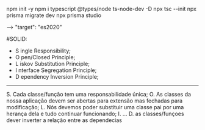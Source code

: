 npm init -y
npm i typescript @types/node ts-node-dev -D
npx tsc --init
npx prisma migrate dev
npx prisma studio 

--> "target": "es2020"

#SOLID: 
-   S ingle Responsibility;
-   O pen/Closed Principle;
-   L iskov Substitution Principle;
-   I nterface Segregation   Principle;
-   D ependency Inversion Principle;

---------

S. Cada classe/função tem uma responsabilidade única;
O. As classes da nossa aplicação devem ser abertas para extensão mas fechadas para modificação;
L. Nós devemos poder substituir uma classe pai por uma herança dela e tudo continuar funcionando;
I. ...
D. as classes/funçoes dever inverter a relação entre as dependecias